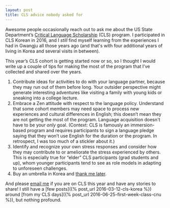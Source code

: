 ```yaml
---
layout: post
title: CLS advice nobody asked for
---
```


Awesome people occasionally reach out to ask me about the US State Department’s
[Critical Language Scholarship](https://clscholarship.org/) (CLS) program.
I participated in CLS Korean in
2016, and I *still* find myself learning from the experiences I had in Gwangju
all those years ago (and that's with four additional years of living in Korea
and several visits in between).

This year’s CLS cohort is getting started now or so, so I thought I would
write up a couple of tips for making the most of the program that I’ve
collected and shared over the years.

1. Contribute ideas for activities to do with your language partner, because
   they may run out of them before long. Your outsider perspective might
   generate interesting adventures like visiting a family with young kids or
   sneaking into a college lecture.
2. Embrace a Zen attitude with respect to the language policy. Understand that
   some cohort members may need space to process new experiences and cultural
   differences in English; this doesn’t mean they are not getting the most of
   the program. Language acquisition doesn't have to be your *only* goal.
   (Context: CLS is famously an immersion-based program and requires
   participants to sign a language pledge saying that they won’t use English for
   the duration or the program. In retrospect, I was too much of a stickler
   about it.)
3. Identify and recognize your own stress responses and consider how they may
   contribute to or ameliorate the stress experienced by others. This is
   especially true for “elder” CLS participants (grad students and up), whom
   younger participants tend to see as role models in adapting to unforeseen
   challenges.
4. Buy an umbrella in Korea and
   [thank me later](https://www.cvs.com/shop/weather-station-folding-automatic-oversize-umbrella-assorted-colors-prodid-457782-reviews).

And please <a href="mailto:{{site.email}}">email me</a> if you are on CLS this
year and have any stories to share! I still have a
[few posts]({% post_url 2016-03-12-cls-korea %}) around
[from my CLS days]({% post_url 2016-06-25-first-week-class-cnu %}), but nothing
profound.
